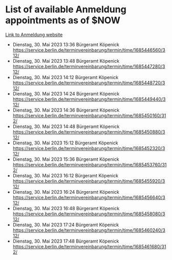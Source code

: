# List of available Anmeldung appointments as of $NOW
[Link to Anmeldung website](https://service.berlin.de/terminvereinbarung/termin/tag.php?termin=1&anliegen[]=120686&dienstleisterlist=122210,122217,327316,122219,327312,122227,327314,122231,327346,122243,327348,122254,122252,329742,122260,329745,122262,329748,122271,327278,122273,327274,122277,327276,330436,122280,327294,122282,327290,122284,327292,122291,327270,122285,327266,122286,327264,122296,327268,150230,329760,122297,327286,122294,327284,122312,329763,122314,329775,122304,327330,122311,327334,122309,327332,317869,122281,327352,122279,329772,122283,122276,327324,122274,327326,122267,329766,122246,327318,122251,327320,122257,327322,122208,327298,122226,327300&herkunft=http%3A%2F%2Fservice.berlin.de%2Fdienstleistung%2F120686%2F)
- Dienstag, 30. Mai 2023 13:36 Bürgeramt Köpenick https://service.berlin.de/terminvereinbarung/termin/time/1685446560/312/
- Dienstag, 30. Mai 2023 13:48 Bürgeramt Köpenick https://service.berlin.de/terminvereinbarung/termin/time/1685447280/312/
- Dienstag, 30. Mai 2023 14:12 Bürgeramt Köpenick https://service.berlin.de/terminvereinbarung/termin/time/1685448720/312/
- Dienstag, 30. Mai 2023 14:24 Bürgeramt Köpenick https://service.berlin.de/terminvereinbarung/termin/time/1685449440/312/
- Dienstag, 30. Mai 2023 14:36 Bürgeramt Köpenick https://service.berlin.de/terminvereinbarung/termin/time/1685450160/312/
- Dienstag, 30. Mai 2023 14:48 Bürgeramt Köpenick https://service.berlin.de/terminvereinbarung/termin/time/1685450880/312/
- Dienstag, 30. Mai 2023 15:12 Bürgeramt Köpenick https://service.berlin.de/terminvereinbarung/termin/time/1685452320/312/
- Dienstag, 30. Mai 2023 15:36 Bürgeramt Köpenick https://service.berlin.de/terminvereinbarung/termin/time/1685453760/312/
- Dienstag, 30. Mai 2023 16:12 Bürgeramt Köpenick https://service.berlin.de/terminvereinbarung/termin/time/1685455920/312/
- Dienstag, 30. Mai 2023 16:24 Bürgeramt Köpenick https://service.berlin.de/terminvereinbarung/termin/time/1685456640/312/
- Dienstag, 30. Mai 2023 16:48 Bürgeramt Köpenick https://service.berlin.de/terminvereinbarung/termin/time/1685458080/312/
- Dienstag, 30. Mai 2023 17:24 Bürgeramt Köpenick https://service.berlin.de/terminvereinbarung/termin/time/1685460240/312/
- Dienstag, 30. Mai 2023 17:48 Bürgeramt Köpenick https://service.berlin.de/terminvereinbarung/termin/time/1685461680/312/
